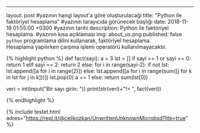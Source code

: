 ---
layout: post  #yazının hangi layout'a göre oluşturulacağı
title: "Python ile faktöriyel hesaplama" #yazının tarayıcıda görünecek başlığı
date: 2018-11-18 01:55:00 +0300 #yazının tarihi
description: Python ile faktöriyel hesaplama. #yazının kısa açıklaması
img: about_us.png 
published: false
`python` programlama dilini kullanarak, faktöriyel hesaplama. <br>
Hesaplama yapılırken çarpma işlemi operatörü kullanılmayacaktır.


{% highlight python %}
def fact(sayi):
    a = 3
    lst = []
    if sayi == 1 or sayi == 0:
        return 1
    elif sayi == 2:
        return 2
    else:
        for i in range(sayi-2):
            if not lst:
                lst.append([a for i in range(2)])
            else:
                lst.append([a for i in range(sum([j for k in lst for j in k]))])
                lst.pop(0)
            a += 1
        else:
            return sum(lst[0])
 
veri = int(input("Bir sayı girin: "))
print(str(veri)+"!= ", fact(veri))

{% endhighlight %}



{% include testet.html adres="https://repl.it/@celikozkan/UnwrittenUnknownMicrobsd?lite=true" %}

